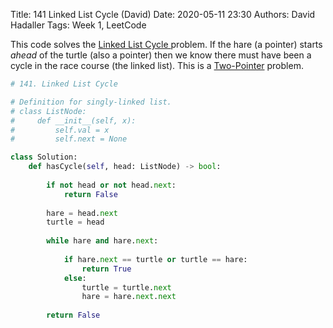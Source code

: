 Title: 141 Linked List Cycle (David)
Date: 2020-05-11 23:30
Authors: David Hadaller
Tags: Week 1, LeetCode

This code solves the  [Linked List Cycle ](https://leetcode.com/problems/linked-list-cycle/) problem. If the hare (a pointer)  starts *ahead* of the turtle (also a pointer) then we know there must have been a cycle in the race course (the linked list). This is a [Two-Pointer](https://github.com/codepath/compsci_guides/wiki/Linked-List-Two-Pointer)   problem. 

```python
# 141. Linked List Cycle

# Definition for singly-linked list.
# class ListNode:
#     def __init__(self, x):
#         self.val = x
#         self.next = None

class Solution:
    def hasCycle(self, head: ListNode) -> bool:
        
        if not head or not head.next:
            return False
        
        hare = head.next
        turtle = head
        
        while hare and hare.next:
            
            if hare.next == turtle or turtle == hare:
                return True
            else:
                turtle = turtle.next
                hare = hare.next.next
            
        return False
```

